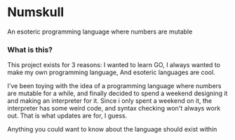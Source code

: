 # Numskull
 An esoteric programming language where numbers are mutable

### What is this?
 This project exists for 3 reasons:
 I wanted to learn GO,
 I always wanted to make my own programming language,
 And esoteric languages are cool.
 
 I've been toying with the idea of a programming language where numbers are mutable for a while, and finally decided to spend a weekend designing it and making an interpreter for it. Since i only spent a weekend on it, the interpreter has some weird code, and syntax checking won't always work out. That is what updates are for, I guess.

 Anything you could want to know about the language should exist within 